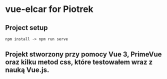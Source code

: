 # vue-elcar for Piotrek

## Project setup

```
npm install -> npm run serve
```

## Projekt stworzony przy pomocy Vue 3, PrimeVue oraz kilku metod css, które testowałem wraz z nauką Vue.js.
